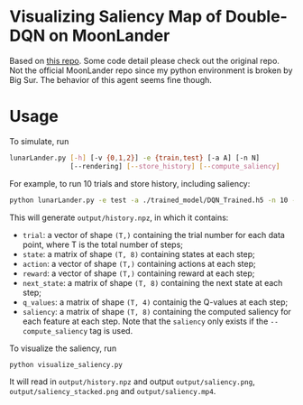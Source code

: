 # Visualizing Saliency Map of Double-DQN on MoonLander

Based on [this repo](https://github.com/vsaveris/lunar-lander-DQN). Some code detail please check out the original repo. Not the official MoonLander repo since my python environment is broken by Big Sur. The behavior of this agent seems fine though.

# Usage

To simulate, run
```bash
lunarLander.py [-h] [-v {0,1,2}] -e {train,test} [-a A] [-n N]
               [--rendering] [--store_history] [--compute_saliency]

```

For example, to run 10 trials and store history, including saliency:
```bash
python lunarLander.py -e test -a ./trained_model/DQN_Trained.h5 -n 10 --save_history --compute_saliency
```
This will generate `output/history.npz`, in which it contains:
- `trial`: a vector of shape `(T,)` containing the trial number for each data point, where T is the total number of steps;
- `state`: a matrix of shape `(T, 8)` containing states at each step;
- `action`: a vector of shape `(T,)` containing actions at each step;
- `reward`: a vector of shape `(T,)` containing reward at each step;
- `next_state`: a matrix of shape `(T, 8)` containing the next state at each step;
- `q_values`: a matrix of shape `(T, 4)` containig the Q-values at each step;
- `saliency`: a matrix of shape `(T, 8)` containing the computed saliency for each feature at each step.
Note that the `saliency` only exists if the `--compute_saliency` tag is used.

To visualize the saliency, run
```bash
python visualize_saliency.py
```
It will read in `output/history.npz` and output `output/saliency.png`, `output/saliency_stacked.png` and `output/saliency.mp4`.
